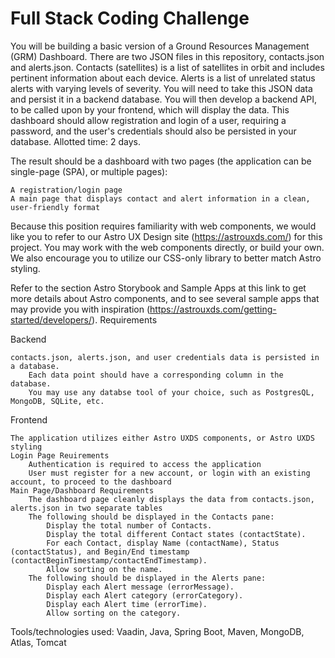 # Full Stack Coding Challenge

You will be building a basic version of a Ground Resources Management (GRM) Dashboard. There are two JSON files in this repository, contacts.json and alerts.json. Contacts (satellites) is a list of satellites in orbit and includes pertinent information about each device. Alerts is a list of unrelated status alerts with varying levels of severity. You will need to take this JSON data and persist it in a backend database. You will then develop a backend API, to be called upon by your frontend, which will display the data. This dashboard should allow registration and login of a user, requiring a password, and the user's credentials should also be persisted in your database. Allotted time: 2 days.

The result should be a dashboard with two pages (the application can be single-page (SPA), or multiple pages):

    A registration/login page
    A main page that displays contact and alert information in a clean, user-friendly format

Because this position requires familiarity with web components, we would like you to refer to our Astro UX Design site (https://astrouxds.com/) for this project. You may work with the web components directly, or build your own. We also encourage you to utilize our CSS-only library to better match Astro styling.

Refer to the section Astro Storybook and Sample Apps at this link to get more details about Astro components, and to see several sample apps that may provide you with inspiration (https://astrouxds.com/getting-started/developers/).
Requirements

Backend

    contacts.json, alerts.json, and user credentials data is persisted in a database.
        Each data point should have a corresponding column in the database.
        You may use any databse tool of your choice, such as PostgresQL, MongoDB, SQLite, etc.

Frontend

    The application utilizes either Astro UXDS components, or Astro UXDS styling
    Login Page Reuirements
        Authentication is required to access the application
        User must register for a new account, or login with an existing account, to proceed to the dashboard
    Main Page/Dashboard Requirements
        The dashboard page cleanly displays the data from contacts.json, alerts.json in two separate tables
        The following should be displayed in the Contacts pane:
            Display the total number of Contacts.
            Display the total different Contact states (contactState).
            For each Contact, display Name (contactName), Status (contactStatus), and Begin/End timestamp (contactBeginTimestamp/contactEndTimestamp).
            Allow sorting on the name.
        The following should be displayed in the Alerts pane:
            Display each Alert message (errorMessage).
            Display each Alert category (errorCategory).
            Display each Alert time (errorTime).
            Allow sorting on the category.
            
 Tools/technologies used: Vaadin, Java, Spring Boot, Maven, MongoDB, Atlas, Tomcat           
